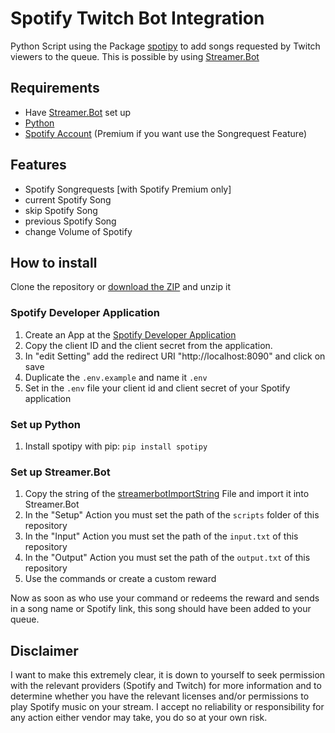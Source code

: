 # Spotify Twitch Bot Integration
Python Script using the Package [spotipy](https://github.com/plamere/spotipy) to add songs requested by Twitch viewers to the queue. This is possible by using  [Streamer.Bot](https://streamer.bot/)

## Requirements
- Have [Streamer.Bot](https://streamer.bot/) set up
- [Python](https://www.python.org/)
- [Spotify Account](https://www.spotify.com/) (Premium if you want use the Songrequest Feature)

## Features
- Spotify Songrequests [with Spotify Premium only]
- current Spotify Song
- skip Spotify Song
- previous Spotify Song
- change Volume of Spotify


## How to install
Clone the repository or [download the ZIP](https://github.com/j0nas500/spotifyTwitchBot/archive/refs/heads/master.zip) and unzip it

### Spotify Developer Application
1. Create an App at the [Spotify Developer Application](https://developer.spotify.com/dashboard/login)
2. Copy the client ID and the client secret from the application.
3. In "edit Setting" add the redirect URI "http://localhost:8090" and click on save
4. Duplicate the `.env.example` and name it `.env`
5. Set in the `.env` file your client id and client secret of your Spotify application

### Set up Python
1. Install spotipy with pip: `pip install spotipy`

### Set up Streamer.Bot
1. Copy the string of the [streamerbotImportString](https://raw.githubusercontent.com/j0nas500/spotifyTwitchBot/master/streamerbotImportString) File and import it into Streamer.Bot
2. In the "Setup" Action you must set the path of the `scripts` folder of this repository
3. In the "Input" Action you must set the path of the `input.txt` of this repository
4. In the "Output" Action you must set the path of the `output.txt` of this repository
5. Use the commands or create a custom reward

Now as soon as who use your command or redeems the reward and sends in a song name or Spotify link, this song should have been added to your queue. 


## Disclaimer
I want to make this extremely clear, it is down to yourself to seek permission with the relevant providers (Spotify and Twitch) for more information and to determine whether you have the relevant licenses and/or permissions to play Spotify music on your stream. I accept no reliability or responsibility for any action either vendor may take,  you do so at your own risk.